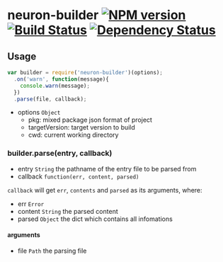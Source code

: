 # neuron-builder [![NPM version](https://badge.fury.io/js/neuron-builder.png)](http://badge.fury.io/js/neuron-builder) [![Build Status](https://travis-ci.org/cortexjs/neuron-builder.png?branch=master)](https://travis-ci.org/cortexjs/neuron-builder) [![Dependency Status](https://gemnasium.com/cortexjs/neuron-builder.png)](https://gemnasium.com/cortexjs/neuron-builder)

## Usage

```js
var builder = require('neuron-builder')(options);
  .on('warn', function(message){
    console.warn(message);
  })
  .parse(file, callback);
```

- options `Object`
  - pkg: mixed package json format of project
  - targetVersion: target version to build
  - cwd: current working directory

### builder.parse(entry, callback)

- entry `String` the pathname of the entry file to be parsed from
- callback `function(err, content, parsed)`

`callback` will get `err`, `contents` and `parsed` as its arguments, where:

- err `Error`
- content `String` the parsed content
- parsed `Object` the dict which contains all infomations

#### arguments
  
- file `Path` the parsing file


